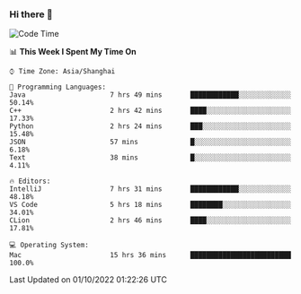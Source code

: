### Hi there 👋


<!--START_SECTION:waka-->
![Code Time](http://img.shields.io/badge/Code%20Time-755%20hrs%209%20mins-blue)

📊 **This Week I Spent My Time On** 

```text
⌚︎ Time Zone: Asia/Shanghai

💬 Programming Languages: 
Java                     7 hrs 49 mins       ████████████░░░░░░░░░░░░░   50.14% 
C++                      2 hrs 42 mins       ████░░░░░░░░░░░░░░░░░░░░░   17.33% 
Python                   2 hrs 24 mins       ███░░░░░░░░░░░░░░░░░░░░░░   15.48% 
JSON                     57 mins             █░░░░░░░░░░░░░░░░░░░░░░░░   6.18% 
Text                     38 mins             █░░░░░░░░░░░░░░░░░░░░░░░░   4.11%

🔥 Editors: 
IntelliJ                 7 hrs 31 mins       ████████████░░░░░░░░░░░░░   48.18% 
VS Code                  5 hrs 18 mins       ████████░░░░░░░░░░░░░░░░░   34.01% 
CLion                    2 hrs 46 mins       ████░░░░░░░░░░░░░░░░░░░░░   17.81%

💻 Operating System: 
Mac                      15 hrs 36 mins      █████████████████████████   100.0%

```


 Last Updated on 01/10/2022 01:22:26 UTC
<!--END_SECTION:waka-->

<!--
**SillyPasty/SillyPasty** is a ✨ _special_ ✨ repository because its `README.md` (this file) appears on your GitHub profile.

Here are some ideas to get you started:

- 🔭 I’m currently working on ...
- 🌱 I’m currently learning ...
- 👯 I’m looking to collaborate on ...
- 🤔 I’m looking for help with ...
- 💬 Ask me about ...
- 📫 How to reach me: ...
- 😄 Pronouns: ...
- ⚡ Fun fact: ...
-->


